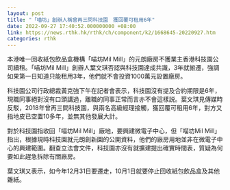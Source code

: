 ```yaml
---
layout: post
title: "「喵坊」創辦人稱曾再三問科技園　獲回覆可租用6年"
date: 2022-09-27 17:40:52.000000000 +08:00
link: https://news.rthk.hk/rthk/ch/component/k2/1668645-20220927.htm
categories: rthk
---
```


本港唯一回收紙包飲品盒機構「喵坊Mil Mill」的元朗廠房不獲業主香港科技園公司續租。「喵坊Mil Mill」創辧人葉文琪否認與科技園達成共識，3年就搬遷，強調如果第一日知道只能租用3年，他們就不會投資1000萬元設置廠房。

科技園公司行政總裁黃克強下午在記者會表示，科技園沒有提及合約期限是6年，現職同事絕對沒有口頭講過，離職的同事正常而言亦不會這樣説。葉文琪見傳媒時反駁，2018年曾再三問科技園，與兩名高級經理接觸，獲回覆可租用6年，對方又指地皮已空置10多年，並無其他發展大計。

對於科技園指收回「喵坊Mil Mill」廠地，要興建微電子中心，但「喵坊Mil Mill」指出，根據現時科技園就元朗創新園的公開資料，他們的廠房用地並非在微電子中心的興建範圍。翻查立法會文件，科技園亦沒有就擴建提出確實時間表，質疑為何要如此趕急拆除有關廠房。

葉文琪又表示，如今年12月31日要遷走，10月1日就要停止回收紙包飲品盒及其他雜紙。
